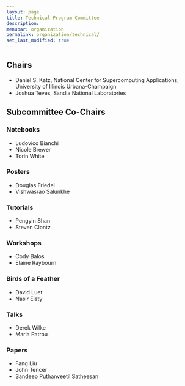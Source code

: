 ```yaml
---
layout: page
title: Technical Program Committee
description: 
menubar: organization
permalink: organization/technical/
set_last_modified: true
---
```


## Chairs

- Daniel S. Katz, National Center for Supercomputing Applications, University of Illinois Urbana-Champaign
- Joshua Teves, Sandia National Laboratories

## Subcommittee Co-Chairs

### Notebooks

- Ludovico Bianchi
- Nicole Brewer
- Torin White

### Posters

- Douglas Friedel
- Vishwasrao Salunkhe

### Tutorials

- Pengyin Shan
- Steven Clontz

### Workshops

- Cody Balos
- Elaine Raybourn

### Birds of a Feather

- David Luet
- Nasir Eisty

### Talks

- Derek Wilke
- Maria Patrou

### Papers

- Fang Liu
- John Tencer
- Sandeep Puthanveetil Satheesan
